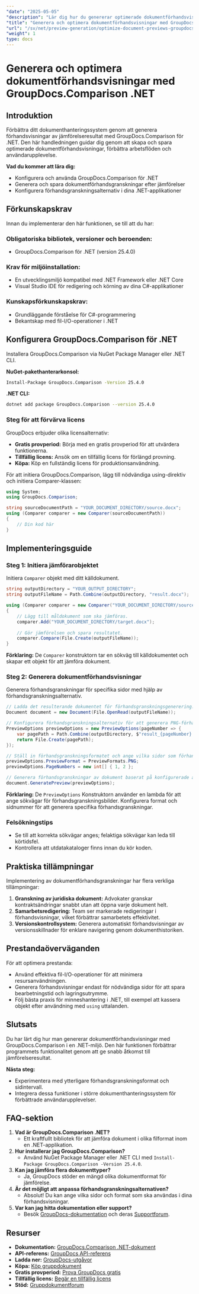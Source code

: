 ```yaml
---
"date": "2025-05-05"
"description": "Lär dig hur du genererar optimerade dokumentförhandsvisningar med hjälp av GroupDocs.Comparison för .NET-biblioteket. Effektivisera arbetsflöden, förbättra användarupplevelsen och ge insikter på ett ögonblick."
"title": "Generera och optimera dokumentförhandsvisningar med GroupDocs.Comparison .NET API"
"url": "/sv/net/preview-generation/optimize-document-previews-groupdocs-comparison-dotnet/"
"weight": 1
type: docs
---
```

# Generera och optimera dokumentförhandsvisningar med GroupDocs.Comparison .NET

## Introduktion

Förbättra ditt dokumenthanteringssystem genom att generera förhandsvisningar av jämförelseresultat med GroupDocs.Comparison för .NET. Den här handledningen guidar dig genom att skapa och spara optimerade dokumentförhandsvisningar, förbättra arbetsflöden och användarupplevelse.

**Vad du kommer att lära dig:**
- Konfigurera och använda GroupDocs.Comparison för .NET
- Generera och spara dokumentförhandsgranskningar efter jämförelser
- Konfigurera förhandsgranskningsalternativ i dina .NET-applikationer

## Förkunskapskrav

Innan du implementerar den här funktionen, se till att du har:

### Obligatoriska bibliotek, versioner och beroenden:
- GroupDocs.Comparison för .NET (version 25.4.0)

### Krav för miljöinstallation:
- En utvecklingsmiljö kompatibel med .NET Framework eller .NET Core
- Visual Studio IDE för redigering och körning av dina C#-applikationer

### Kunskapsförkunskapskrav:
- Grundläggande förståelse för C#-programmering
- Bekantskap med fil-I/O-operationer i .NET

## Konfigurera GroupDocs.Comparison för .NET

Installera GroupDocs.Comparison via NuGet Package Manager eller .NET CLI.

**NuGet-pakethanterarkonsol:**

```bash
Install-Package GroupDocs.Comparison -Version 25.4.0
```

**.NET CLI:**

```bash
dotnet add package GroupDocs.Comparison --version 25.4.0
```

### Steg för att förvärva licens

GroupDocs erbjuder olika licensalternativ:
- **Gratis provperiod:** Börja med en gratis provperiod för att utvärdera funktionerna.
- **Tillfällig licens:** Ansök om en tillfällig licens för förlängd provning.
- **Köpa:** Köp en fullständig licens för produktionsanvändning.

För att initiera GroupDocs.Comparison, lägg till nödvändiga using-direktiv och initiera Comparer-klassen:

```csharp
using System;
using GroupDocs.Comparison;

string sourceDocumentPath = "YOUR_DOCUMENT_DIRECTORY/source.docx";
using (Comparer comparer = new Comparer(sourceDocumentPath))
{
    // Din kod här
}
```

## Implementeringsguide

### Steg 1: Initiera jämförarobjektet

Initiera `Comparer` objekt med ditt källdokument.

```csharp
string outputDirectory = "YOUR_OUTPUT_DIRECTORY";
string outputFileName = Path.Combine(outputDirectory, "result.docx");

using (Comparer comparer = new Comparer("YOUR_DOCUMENT_DIRECTORY/source.docx"))
{
    // Lägg till måldokument som ska jämföras.
    comparer.Add("YOUR_DOCUMENT_DIRECTORY/target.docx");
    
    // Gör jämförelsen och spara resultatet.
    comparer.Compare(File.Create(outputFileName));
}
```

**Förklaring:**
De `Comparer` konstruktorn tar en sökväg till källdokumentet och skapar ett objekt för att jämföra dokument.

### Steg 2: Generera dokumentförhandsvisningar

Generera förhandsgranskningar för specifika sidor med hjälp av förhandsgranskningsalternativ.

```csharp
// Ladda det resulterande dokumentet för förhandsgranskningsgenerering.
Document document = new Document(File.OpenRead(outputFileName));

// Konfigurera förhandsgranskningsalternativ för att generera PNG-förhandsgranskningar av angivna sidor.
PreviewOptions previewOptions = new PreviewOptions(pageNumber => {
    var pagePath = Path.Combine(outputDirectory, $"result_{pageNumber}.png");
    return File.Create(pagePath);
});

// Ställ in förhandsgranskningsformatet och ange vilka sidor som förhandsgranskningar ska genereras för.
previewOptions.PreviewFormat = PreviewFormats.PNG;
previewOptions.PageNumbers = new int[] { 1, 2 };

// Generera förhandsgranskningar av dokument baserat på konfigurerade alternativ.
document.GeneratePreview(previewOptions);
```

**Förklaring:**
De `PreviewOptions` Konstruktorn använder en lambda för att ange sökvägar för förhandsgranskningsbilder. Konfigurera format och sidnummer för att generera specifika förhandsgranskningar.

### Felsökningstips
- Se till att korrekta sökvägar anges; felaktiga sökvägar kan leda till körtidsfel.
- Kontrollera att utdatakataloger finns innan du kör koden.

## Praktiska tillämpningar

Implementering av dokumentförhandsgranskningar har flera verkliga tillämpningar:
1. **Granskning av juridiska dokument:** Advokater granskar kontraktsändringar snabbt utan att öppna varje dokument helt.
2. **Samarbetsredigering:** Team ser markerade redigeringar i förhandsvisningar, vilket förbättrar samarbetets effektivitet.
3. **Versionskontrollsystem:** Generera automatiskt förhandsvisningar av versionsskillnader för enklare navigering genom dokumenthistoriken.

## Prestandaöverväganden

För att optimera prestanda:
- Använd effektiva fil-I/O-operationer för att minimera resursanvändningen.
- Generera förhandsvisningar endast för nödvändiga sidor för att spara bearbetningstid och lagringsutrymme.
- Följ bästa praxis för minneshantering i .NET, till exempel att kassera objekt efter användning med `using` uttalanden.

## Slutsats

Du har lärt dig hur man genererar dokumentförhandsvisningar med GroupDocs.Comparison i en .NET-miljö. Den här funktionen förbättrar programmets funktionalitet genom att ge snabb åtkomst till jämförelseresultat.

**Nästa steg:**
- Experimentera med ytterligare förhandsgranskningsformat och sidintervall.
- Integrera dessa funktioner i större dokumenthanteringssystem för förbättrade användarupplevelser.

## FAQ-sektion

1. **Vad är GroupDocs.Comparison .NET?**
   - Ett kraftfullt bibliotek för att jämföra dokument i olika filformat inom en .NET-applikation.
2. **Hur installerar jag GroupDocs.Comparison?**
   - Använd NuGet Package Manager eller .NET CLI med `Install-Package GroupDocs.Comparison -Version 25.4.0`.
3. **Kan jag jämföra flera dokumenttyper?**
   - Ja, GroupDocs stöder en mängd olika dokumentformat för jämförelse.
4. **Är det möjligt att anpassa förhandsgranskningsalternativen?**
   - Absolut! Du kan ange vilka sidor och format som ska användas i dina förhandsvisningar.
5. **Var kan jag hitta dokumentation eller support?**
   - Besök [GroupDocs-dokumentation](https://docs.groupdocs.com/comparison/net/) och deras [Supportforum](https://forum.groupdocs.com/c/comparison/).

## Resurser

- **Dokumentation:** [GroupDocs.Comparison .NET-dokument](https://docs.groupdocs.com/comparison/net/)
- **API-referens:** [GroupDocs API-referens](https://reference.groupdocs.com/comparison/net/)
- **Ladda ner:** [GroupDocs-utgåvor](https://releases.groupdocs.com/comparison/net/)
- **Köpa:** [Köp gruppdokument](https://purchase.groupdocs.com/buy)
- **Gratis provperiod:** [Prova GroupDocs gratis](https://releases.groupdocs.com/comparison/net/)
- **Tillfällig licens:** [Begär en tillfällig licens](https://purchase.groupdocs.com/temporary-license/)
- **Stöd:** [Gruppdokumentforum](https://forum.groupdocs.com/c/comparison/)